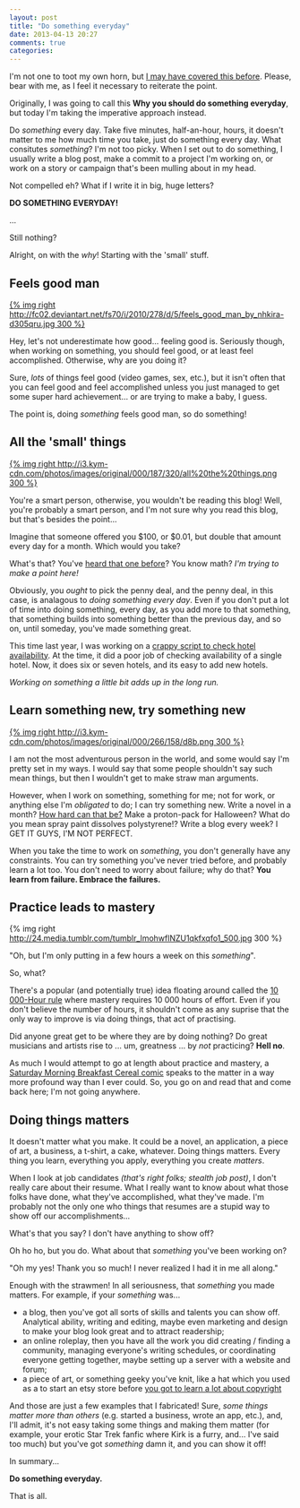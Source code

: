 ```yaml
---
layout: post
title: "Do something everyday"
date: 2013-04-13 20:27
comments: true
categories: 
---
```


I'm not one to toot my own horn, but [I may have covered this before](blog/2012/06/04/the-importance-of-doing/). Please, bear with me, as I feel it necessary to reiterate the point.

Originally, I was going to call this **Why you should do something everyday**, but today I'm taking the imperative approach instead.

Do *something* every day. Take five minutes, half-an-hour, hours, it doesn't matter to me how much time you take, just do something every day. What consitutes *something*? I'm not too picky. When I set out to do something, I usually write a blog post, make a commit to a project I'm working on, or work on a story or campaign that's been mulling about in my head.

Not compelled eh? What if I write it in big, huge letters?

**DO SOMETHING EVERYDAY!**

...

Still nothing?

Alright, on with the *why*! Starting with the 'small' stuff.

## Feels good man

[{% img right http://fc02.deviantart.net/fs70/i/2010/278/d/5/feels_good_man_by_nhkira-d305qru.jpg 300 %}](http://nhkira.deviantart.com/art/FEELS-GOOD-MAN-181666506)

Hey, let's not underestimate how good... feeling good is. Seriously though, when working on something, you should feel good, or at least feel accomplished. Otherwise, why are you doing it?

Sure, *lots* of things feel good (video games, sex, etc.), but it isn't often that you can feel good and feel accomplished unless you just managed to get some super hard achievement... or are trying to make a baby, I guess.

The point is, doing *something* feels good man, so do something!

## All the 'small' things

[{% img right http://i3.kym-cdn.com/photos/images/original/000/187/320/all%20the%20things.png 300 %}](http://knowyourmeme.com/photos/187320-x-all-the-y)

You're a smart person, otherwise, you wouldn't be reading this blog! Well, you're probably a smart person, and I'm not sure why you read this blog, but that's besides the point...

Imagine that someone offered you $100, or $0.01, but double that amount every day for a month. Which would you take?

What's that? You've [heard that one before](http://en.wikipedia.org/wiki/Wheat_and_chessboard_problem)? You know math? *I'm trying to make a point here!*

Obviously, you *ought* to pick the penny deal, and the penny deal, in this case, is analagous to *doing something every day*. Even if you don't put a lot of time into doing something, every day, as you add more to that something, that something builds into something better than the previous day, and so on, until someday, you've made something great.

This time last year, I was working on a [crappy script to check hotel availability](https://github.com/nt3rp/Hotel-Tracker). At the time, it did a poor job of checking availability of a single hotel. Now, it does six or seven hotels, and its easy to add new hotels.

*Working on something a little bit adds up in the long run.*

## Learn something new, try something new

[{% img right http://i3.kym-cdn.com/photos/images/original/000/266/158/d8b.png 300 %}](http://knowyourmeme.com/photos/266158-challenge-accepted)

I am not the most adventurous person in the world, and some would say I'm pretty set in my ways. I would say that some people shouldn't say such mean things, but then I wouldn't get to make straw man arguments.

However, when I work on something, something for me; not for work, or anything else I'm *obligated* to do; I can try something new. Write a novel in a month? [How hard can that be?](blog/2012/12/02/how-to-write-in-fifty-thousand-words-or-more/) Make a proton-pack for Halloween? What do you mean spray paint dissolves polystyrene!? Write a blog every week? I GET IT GUYS, I'M NOT PERFECT.

When you take the time to work on *something*, you don't generally have any constraints. You can try something you've never tried before, and probably learn a lot too. You don't need to worry about failure; why do that? **You learn from failure. Embrace the failures.**

## Practice leads to mastery

{% img right http://24.media.tumblr.com/tumblr_lmohwflNZU1qkfxqfo1_500.jpg 300 %}

"Oh, but I'm only putting in a few hours a week on this *something*".

So, what?

There's a popular (and potentially true) idea floating around called the [10 000-Hour rule](http://en.wikipedia.org/wiki/Outliers_%28book%29) where mastery requires 10 000 hours of effort. Even if you don't believe the number of hours, it shouldn't come as any suprise that the only way to improve is via doing things, that act of practising.

Did anyone great get to be where they are by doing nothing? Do great musicians and artists rise to ... um, greatness ... by *not* practicing? **Hell no**.

As much I would attempt to go at length about practice and mastery, a [Saturday Morning Breakfast Cereal comic](http://www.smbc-comics.com/?id=2722) speaks to the matter in a way more profound way than I ever could. So, you go on and read that and come back here; I'm not going anywhere.

## Doing things matters

It doesn't matter what you make. It could be a novel, an application, a piece of art, a business, a t-shirt, a cake, whatever. Doing things matters. Every thing you learn, everything you apply, everything you create *matters*.

When I look at job candidates *(that's right folks; stealth job post)*, I don't really care about their resume. What I really want to know about what those folks have done, what they've accomplished, what they've made. I'm probably not the only one who things that resumes are a stupid way to show off our accomplishments...

What's that you say? I don't have anything to show off?

Oh ho ho, but you do. What about that *something* you've been working on?

"Oh my yes! Thank you so much! I never realized I had it in me all along."

Enough with the strawmen! In all seriousness, that *something* you made matters. For example, if your *something* was...

- a blog, then you've got all sorts of skills and talents you can show off. Analytical ability, writing and editing, maybe even marketing and design to make your blog look great and to attract readership;
- an online roleplay, then you have all the work you did creating / finding a community, managing everyone's writing schedules, or coordinating everyone getting together, maybe setting up a server with a website and forum;
- a piece of art, or something geeky you've knit, like a hat which you used as a to start an etsy store before [you got to learn a lot about copyright](http://io9.com/fox-bans-the-sale-of-unlicensed-jayne-hats-from-firefly-471820413)

And those are just a few examples that I fabricated! Sure, *some things matter more than others* (e.g. started a business, wrote an app, etc.), and, I'll admit, it's not easy taking some things and making them matter (for example, your erotic Star Trek fanfic where Kirk is a furry, and... I've said too much) but you've got *something* damn it, and you can show it off!

In summary...

**Do something everyday.**

That is all.
